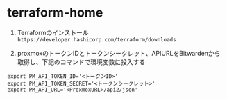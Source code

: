 # terraform-home
1.  Terraformのインストール
`https://developer.hashicorp.com/terraform/downloads`

1.  proxmoxのトークンIDとトークンシークレット、APIURLをBitwardenから取得し、下記のコマンドで環境変数に投入する
```
export PM_API_TOKEN_ID='<トークンID>'
export PM_API_TOKEN_SECRET='<トークンシークレット>'
export PM_API_URL='<ProxmoxURL>/api2/json'
```